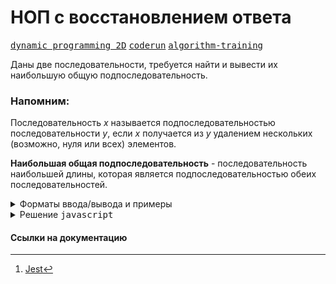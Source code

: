 # НОП с восстановлением ответа

[<kbd>dynamic programming 2D</kbd>](https://youtube.com/live/U8gzm92fprI)
[<kbd>coderun</kbd>](https://coderun.yandex.ru/problem/nop-with-response-recovery)
[<kbd>algorithm-training</kbd>](https://contest.yandex.ru/contest/45468/problems/30)

Даны две последовательности, требуется найти и вывести их наибольшую общую подпоследовательность.

### Напомним:

Последовательность $x$ называется подпоследовательностью последовательности $y$, если $x$ получается из $y$ удалением нескольких (возможно, нуля или всех) элементов.

**Наибольшая общая подпоследовательность** - последовательность наибольшей длины, которая является подпоследовательностью обеих последовательностей.

<details>
<summary>Форматы ввода/вывода и примеры</summary>

## Формат ввода

В первой строке входных данных содержится число $N$ – длина первой последовательности $( 1 \leq N \leq 1000)$. Во второй строке заданы члены первой последовательности (через пробел) – целые числа, не превосходящие 10000 по модулю.

В третьей строке записано число $M$ – длина второй последовательности $( 1 \leq M \leq 1000)$. В четвертой строке задаются члены второй последовательности (через пробел) – целые числа, не превосходящие 10000 по модулю.

## Формат вывода

Требуется вывести наибольшую общую подпоследовательность данных последовательностей, через пробел.

### Пример 1

<table width = "100%">
<tr>
<th>Ввод</th> <th>Вывод</th>
</tr>
<tr valign="top">
<td><pre>
<code>3
1 2 3
3
2 3 1
</code></pre></td>
<td><pre>
<code>2 3
</code></pre></td>
</tr>
</table>

### Пример 2

<table width = "100%">
<tr>
<th>Ввод</th> <th>Вывод</th>
</tr>
<tr valign="top">
<td><pre>
<code>3
1 2 3
3 
2 3 1
</code></pre></td>
<td><pre>
<code>1
</code></pre></td>
</tr>
</table>
</details>

<details>
<summary>Решение <kbd>javascript</kbd></summary>

### 1. Установка зависимостей

```bash
npm install             # Установка зависимостей
```

### 2. Запуск тестирования решения в среде Jest[^1]

```bash
npm run test            # Unit-тестирование
```

</details>

#### Ссылки на документацию

[^1]: [Jest](https://jestjs.io/docs/getting-started)
